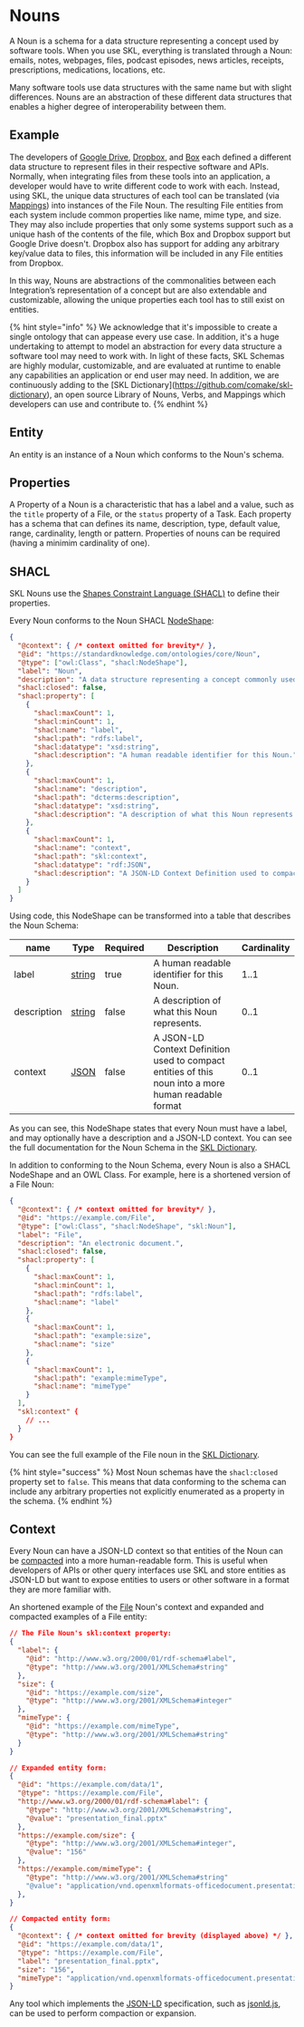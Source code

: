 # Nouns

A Noun is a schema for a data structure representing a concept used by software tools. When you use SKL, everything is translated through a Noun: emails, notes, webpages, files, podcast episodes, news articles, receipts, prescriptions, medications, locations, etc.

Many software tools use data structures with the same name but with slight differences. Nouns are an abstraction of these different data structures that enables a higher degree of interoperability between them.

## Example

The developers of [Google Drive](https://www.google.com/drive/), [Dropbox](https://www.dropbox.com/), and [Box](https://www.box.com/) each defined a different data structure to represent files in their respective software and APIs. Normally, when integrating files from these tools into an application, a developer would have to write different code to work with each. Instead, using SKL, the unique data structures of each tool can be translated (via [Mappings](https://github.com/comake/skl/blob/main/fundamentals/README.md#mappings)) into instances of the File Noun. The resulting File entities from each system include common properties like name, mime type, and size. They may also include properties that only some systems support such as a unique hash of the contents of the file, which Box and Dropbox support but Google Drive doesn't. Dropbox also has support for adding any arbitrary key/value data to files, this information will be included in any File entities from Dropbox.

In this way, Nouns are abstractions of the commonalities between each Integration’s representation of a concept but are also extendable and customizable, allowing the unique properties each tool has to still exist on entities.

{% hint style="info" %}
We acknowledge that it's impossible to create a single ontology that can appease every use case. In addition, it's a huge undertaking to attempt to model an abstraction for every data structure a software tool may need to work with. In light of these facts, SKL Schemas are highly modular, customizable, and are evaluated at runtime to enable any capabilities an application or end user may need. In addition, we are continuously adding to the \[SKL Dictionary]\(https://github.com/comake/skl-dictionary), an open source Library of Nouns, Verbs, and Mappings which developers can use and contribute to.
{% endhint %}

## Entity

An entity is an instance of a Noun which conforms to the Noun's schema.

## Properties

A Property of a Noun is a characteristic that has a label and a value, such as the `title` property of a File, or the `status` property of a Task. Each property has a schema that can defines its name, description, type, default value, range, cardinality, length or pattern. Properties of nouns can be required (having a minimim cardinality of one).

## SHACL

SKL Nouns use the [Shapes Constraint Language (SHACL)](https://www.w3.org/TR/shacl/) to define their properties.

Every Noun conforms to the Noun SHACL [NodeShape](https://www.w3.org/TR/shacl/#node-shapes):
```json
{
  "@context": { /* context omitted for brevity*/ },
  "@id": "https://standardknowledge.com/ontologies/core/Noun",
  "@type": ["owl:Class", "shacl:NodeShape"],
  "label": "Noun",
  "description": "A data structure representing a concept commonly used by software tools.",
  "shacl:closed": false,
  "shacl:property": [
    {
      "shacl:maxCount": 1,
      "shacl:minCount": 1,
      "shacl:name": "label",
      "shacl:path": "rdfs:label",
      "shacl:datatype": "xsd:string",
      "shacl:description": "A human readable identifier for this Noun."
    },
    {
      "shacl:maxCount": 1,
      "shacl:name": "description",
      "shacl:path": "dcterms:description",
      "shacl:datatype": "xsd:string",
      "shacl:description": "A description of what this Noun represents."
    },
    {
      "shacl:maxCount": 1,
      "shacl:name": "context",
      "shacl:path": "skl:context",
      "shacl:datatype": "rdf:JSON",
      "shacl:description": "A JSON-LD Context Definition used to compact entities of this noun into a more human readable format"
    }
  ]
}
```

Using code, this NodeShape can be transformed into a table that describes the Noun Schema:

| name | Type | Required | Description | Cardinality |
| ---- | ---- | ---- | ----------- | ---- |
| label | [string](http://www.w3.org/2001/XMLSchema#string) | true | A human readable identifier for this Noun. | 1..1 |
| description | [string](http://www.w3.org/2001/XMLSchema#string) | false | A description of what this Noun represents. | 0..1 |
| context | [JSON](http://www.w3.org/1999/02/22-rdf-syntax-ns#JSON) | false | A JSON-LD Context Definition used to compact entities of this noun into a more human readable format | 0..1 |

As you can see, this NodeShape states that every Noun must have a label, and may optionally have a description and a JSON-LD context. You can see the full documentation for the Noun Schema in the [SKL Dictionary](https://github.com/comake/skl-dictionary/tree/main/schemas/core/noun).

In addition to conforming to the Noun Schema, every Noun is also a SHACL NodeShape and an OWL Class. For example, here is a shortened version of a File Noun:

```json
{
  "@context": { /* context omitted for brevity*/ },
  "@id": "https://example.com/File",
  "@type": ["owl:Class", "shacl:NodeShape", "skl:Noun"],
  "label": "File",
  "description": "An electronic document.",
  "shacl:closed": false,
  "shacl:property": [
    {
      "shacl:maxCount": 1,
      "shacl:minCount": 1,
      "shacl:path": "rdfs:label",
      "shacl:name": "label"
    },
    {
      "shacl:maxCount": 1,
      "shacl:path": "example:size",
      "shacl:name": "size"
    },
    {
      "shacl:maxCount": 1,
      "shacl:path": "example:mimeType",
      "shacl:name": "mimeType"
    }
  ],
  "skl:context" {
    // ...
  }
}
```

You can see the full example of the File noun in the [SKL Dictionary](https://github.com/comake/skl-dictionary/blob/main/schemas/nouns/file/schema.json).

{% hint style="success" %}
Most Noun schemas have the `shacl:closed` property set to `false`. This means that data conforming to the schema can include any arbitrary properties not explicitly enumerated as a property in the schema.
{% endhint %}

## Context

Every Noun can have a JSON-LD context so that entities of the Noun can be [compacted](https://www.w3.org/TR/json-ld11/#compacted-document-form) into a more human-readable form. This is useful when developers of APIs or other query interfaces use SKL and store entities as JSON-LD but want to expose entities to users or other software in a format they are more familiar with.

An shortened example of the [File](https://github.com/comake/skl-dictionary/blob/main/schemas/nouns/file/schema.json) Noun's context and expanded and compacted examples of a File entity:
```json
// The File Noun's skl:context property:
{
  "label": {
    "@id": "http://www.w3.org/2000/01/rdf-schema#label",
    "@type": "http://www.w3.org/2001/XMLSchema#string"
  },
  "size": {
    "@id": "https://example.com/size",
    "@type": "http://www.w3.org/2001/XMLSchema#integer"
  },
  "mimeType": {
    "@id": "https://example.com/mimeType",
    "@type": "http://www.w3.org/2001/XMLSchema#string"
  }
}

// Expanded entity form:
{
  "@id": "https://example.com/data/1",
  "@type": "https://example.com/File",
  "http://www.w3.org/2000/01/rdf-schema#label": {
    "@type": "http://www.w3.org/2001/XMLSchema#string",
    "@value": "presentation_final.pptx"
  },
  "https://example.com/size": {
    "@type": "http://www.w3.org/2001/XMLSchema#integer",
    "@value": "156"
  },
  "https://example.com/mimeType": {
    "@type": "http://www.w3.org/2001/XMLSchema#string"
    "@value": "application/vnd.openxmlformats-officedocument.presentationml.presentation",
  },
}

// Compacted entity form:
{
  "@context": { /* context omitted for brevity (displayed above) */ },
  "@id": "https://example.com/data/1",
  "@type": "https://example.com/File",
  "label": "presentation_final.pptx",
  "size": "156",
  "mimeType": "application/vnd.openxmlformats-officedocument.presentationml.presentation"
}

```

Any tool which implements the [JSON-LD](https://json-ld.org/) specification, such as [jsonld.js](https://github.com/digitalbazaar/jsonld.js), can be used to perform compaction or expansion.
